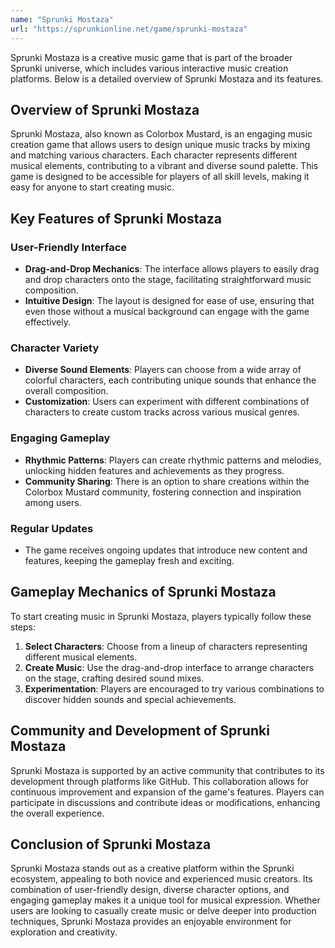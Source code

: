 ```yaml
---
name: "Sprunki Mostaza"
url: "https://sprunkionline.net/game/sprunki-mostaza"
---
```


Sprunki Mostaza is a creative music game that is part of the broader Sprunki universe, which includes various interactive music creation platforms. Below is a detailed overview of Sprunki Mostaza and its features.

## Overview of Sprunki Mostaza

Sprunki Mostaza, also known as Colorbox Mustard, is an engaging music creation game that allows users to design unique music tracks by mixing and matching various characters. Each character represents different musical elements, contributing to a vibrant and diverse sound palette. This game is designed to be accessible for players of all skill levels, making it easy for anyone to start creating music.

## Key Features of Sprunki Mostaza

### **User-Friendly Interface**
- **Drag-and-Drop Mechanics**: The interface allows players to easily drag and drop characters onto the stage, facilitating straightforward music composition.
- **Intuitive Design**: The layout is designed for ease of use, ensuring that even those without a musical background can engage with the game effectively.

### **Character Variety**
- **Diverse Sound Elements**: Players can choose from a wide array of colorful characters, each contributing unique sounds that enhance the overall composition.
- **Customization**: Users can experiment with different combinations of characters to create custom tracks across various musical genres.

### **Engaging Gameplay**
- **Rhythmic Patterns**: Players can create rhythmic patterns and melodies, unlocking hidden features and achievements as they progress.
- **Community Sharing**: There is an option to share creations within the Colorbox Mustard community, fostering connection and inspiration among users.

### **Regular Updates**
- The game receives ongoing updates that introduce new content and features, keeping the gameplay fresh and exciting.

## Gameplay Mechanics of Sprunki Mostaza

To start creating music in Sprunki Mostaza, players typically follow these steps:

1. **Select Characters**: Choose from a lineup of characters representing different musical elements.
2. **Create Music**: Use the drag-and-drop interface to arrange characters on the stage, crafting desired sound mixes.
3. **Experimentation**: Players are encouraged to try various combinations to discover hidden sounds and special achievements.

## Community and Development of Sprunki Mostaza

Sprunki Mostaza is supported by an active community that contributes to its development through platforms like GitHub. This collaboration allows for continuous improvement and expansion of the game's features. Players can participate in discussions and contribute ideas or modifications, enhancing the overall experience.

## Conclusion of Sprunki Mostaza

Sprunki Mostaza stands out as a creative platform within the Sprunki ecosystem, appealing to both novice and experienced music creators. Its combination of user-friendly design, diverse character options, and engaging gameplay makes it a unique tool for musical expression. Whether users are looking to casually create music or delve deeper into production techniques, Sprunki Mostaza provides an enjoyable environment for exploration and creativity.